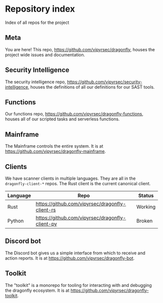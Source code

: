 # Repository index

Index of all repos for the project

## Meta

You are here! This repo, <https://github.com/vipyrsec/dragonfly>, houses the project wide issues and documentation.

## Security Intelligence

The security intelligence repo, <https://github.com/vipyrsec/security-intelligence>, houses the definitions of all our
definitions for our SAST tools.

## Functions

Our functions repo, <https://github.com/vipyrsec/dragonfly-functions>, houses all of our scripted tasks and serverless
functions.

## Mainframe

The Mainframe controls the entire system. It is at <https://github.com/vipyrsec/dragonfly-mainframe>.

## Clients

We have scanner clients in multiple languages. They are all in the `dragonfly-client-*` repos. The Rust client is the current canonical client.

| Language | Repo                                              | Status  |
| -------- | ------------------------------------------------- | ------- |
| Rust     | <https://github.com/vipyrsec/dragonfly-client-rs> | Working |
| Python   | <https://github.com/vipyrsec/dragonfly-client-py> | Broken  |


## Discord bot

The Discord bot gives us a simple interface from which to receive and action reports. It is at <https://github.com/vipyrsec/dragonfly-bot>.

## Toolkit

The "toolkit" is a monorepo for tooling for interacting with and debugging the dragonfly ecosystem. It is at <https://github.com/vipyrsec/dragonfly-toolkit>.
